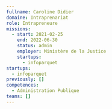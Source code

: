 ```yaml
---
fullname: Caroline Didier
domaine: Intraprenariat
role: Intrapreneure
missions:
  - start: 2021-02-25
    end: 2022-06-30
    status: admin
    employer: Ministère de la Justice
    startups:
      - infoparquet
startups:
  - infoparquet
previously: []
competences:
  - Administration Publique
teams: []
---
```

